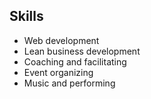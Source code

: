 ## Skills

* <i class="fa fa-check-square-o"></i> Web development
* <i class="fa fa-check-square-o"></i> Lean business development
* <i class="fa fa-check-square-o"></i> Coaching and facilitating
* <i class="fa fa-check-square-o"></i> Event organizing 
* <i class="fa fa-check-square-o"></i> Music and performing
